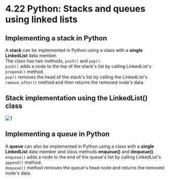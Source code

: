 # 4.22 Python: Stacks and queues using linked lists

## Implementing a stack in Python
A **stack** can be implemented in Python using a class with a **single LinkedList** data member.   
The class has two methods, ``push()`` and ``pop()``.   
``push()`` adds a node to the top of the stack's list by calling LinkedList's ``prepend()`` method.   
``pop()`` removes the head of the stack's list by calling the LinkedList's ``remove_after()`` method and then returns the removed node's data.   

## Stack implementation using the LinkedList() class

![1](https://github.com/ijaejun1025/CIS223-Algorithms/assets/154036705/854bc4b6-a2ac-497a-9e03-3c2f75bdf9cb)

## Implementing a queue in Python
A **queue** can also be implemented in Python using a class with a **single LinkedList** data member and class methods **enqueue()** and **dequeue()**.   
``enqueue()`` adds a node to the end of the queue's list by calling LinkedList's ``append()`` method.   
``dequeue()`` method removes the queue's head node and returns the removed node's data.
